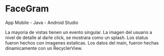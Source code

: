 # FaceGram
App Mobile - Java - Android Studio

La mayoria de vistas tienen un evento singular.
La imagen del usuario a nivel de detalle al darle click, se mostrara como un splash.
Los status fueron hechos con imagenes estaticas.
Los datos del main, fueron hechas dinamicamente con un RecyclerView.

